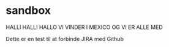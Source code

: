 sandbox
=======
HALLI HALLI HALLO
VI VINDER I MEXICO
OG VI ER ALLE MED

Dette er en test til at forbinde JIRA med Github
